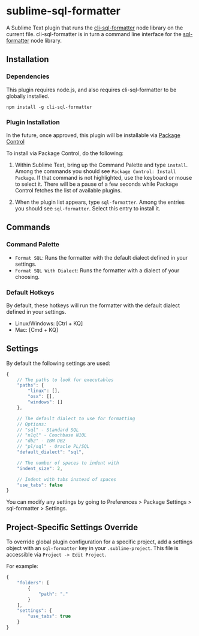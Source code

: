 # sublime-sql-formatter

A Sublime Text plugin that runs the [cli-sql-formatter](https://github.com/kufii/cli-sql-formatter) node library on the current file. cli-sql-formatter is in turn a command line interface for the [sql-formatter](https://github.com/zeroturnaround/sql-formatter) node library.

## Installation

### Dependencies

This plugin requires node.js, and also requires cli-sql-formatter to be globally installed.

`npm install -g cli-sql-formatter`

### Plugin Installation

In the future, once approved, this plugin will be installable via [Package Control](https://packagecontrol.io/installation)

To install via Package Control, do the following:

1. Within Sublime Text, bring up the Command Palette and type `install`. Among the commands you should see `Package Control: Install Package`. If that command is not highlighted, use the keyboard or mouse to select it. There will be a pause of a few seconds while Package Control fetches the list of available plugins.

2. When the plugin list appears, type `sql-formatter`. Among the entries you should see `sql-formatter`. Select this entry to install it.

## Commands

### Command Palette

* `Format SQL`: Runs the formatter with the default dialect defined in your settings.
* `Format SQL With Dialect`: Runs the formatter with a dialect of your choosing.

### Default Hotkeys

By default, these hotkeys will run the formatter with the default dialect defined in your settings.

* Linux/Windows: [Ctrl + KQ]
* Mac: [Cmd + KQ]

## Settings

By default the following settings are used:

```javascript
{
	// The paths to look for executables
	"paths": {
		"linux": [],
		"osx": [],
		"windows": []
	},

	// The default dialect to use for formatting
	// Options:
	// "sql" - Standard SQL
	// "n1ql" - Couchbase N1QL
	// "db2" - IBM DB2
	// "pl/sql" - Oracle PL/SQL
	"default_dialect": "sql",

	// The number of spaces to indent with
	"indent_size": 2,

	// Indent with tabs instead of spaces
	"use_tabs": false
}
```

You can modify any settings by going to Preferences > Package Settings > sql-formatter > Settings.

## Project-Specific Settings Override

To override global plugin configuration for a specific project, add a settings object with an `sql-formatter` key in your `.sublime-project`. This file is accessible via `Project -> Edit Project`.

For example:

```javascript
{
	"folders": [
		{
			"path": "."
		}
	],
	"settings": {
		"use_tabs": true
	}
}
```
